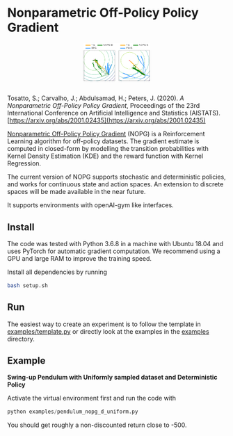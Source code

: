 # Nonparametric Off-Policy Policy Gradient


<div align="center">

<img src="img/nopg.png" alt="Paris" style="display: block; margin-left: auto; margin-right: auto; width: 30%;">
</div>

<br>

Tosatto, S.; Carvalho, J.; Abdulsamad, H.; Peters, J. (2020). *A Nonparametric Off-Policy Policy Gradient*, Proceedings of the 23rd International Conference on Artificial Intelligence and Statistics (AISTATS). [https://arxiv.org/abs/2001.02435](https://arxiv.org/abs/2001.02435)

[Nonparametric Off-Policy Policy Gradient](https://arxiv.org/abs/2001.02435) (NOPG) is a Reinforcement Learning algorithm for off-policy datasets. The gradient estimate is computed in closed-form by modelling the transition probabilities with Kernel Density Estimation (KDE) and the reward function with Kernel Regression.

The current version of NOPG supports stochastic and deterministic policies, and works for continuous state and action spaces. An extension to discrete spaces will be made available in the near future.

It supports environments with openAI-gym like interfaces.



## Install

The code was tested with Python 3.6.8 in a machine with Ubuntu 18.04 and uses PyTorch for automatic gradient computation. We recommend using a GPU and large RAM to improve the training speed.

Install all dependencies by running

```bash
bash setup.sh
```


## Run

The easiest way to create an experiment is to follow the template in [examples/template.py](examples/template.py) or directly look at the examples in the [examples](examples) directory.


## Example

**Swing-up Pendulum with Uniformly sampled dataset and Deterministic Policy**

Activate the virtual environment first and run the code with 
```python
python examples/pendulum_nopg_d_uniform.py
```
You should get roughly a non-discounted return close to -500.


